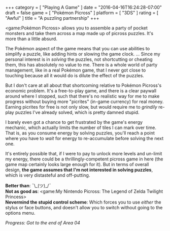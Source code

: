 +++
category = [ "Playing A Game" ]
date = "2016-04-16T16:24:28-07:00"
draft = false
game = [ "Pokémon Picross" ]
platform = [ "3DS" ]
rating = [ "Awful" ]
title = "A puzzling partnership"
+++

<game:Pokémon Picross> allows you to assemble a party of pocket monsters and take them across a map made up of picross puzzles.  It's more than a little absurd.

The Pokémon aspect of the game means that you can use abilities to simplify a puzzle, like adding hints or slowing the game clock.  ... Since my personal interest is in <i>solving</i> the puzzles, not shortcutting or cheating them, this has absolutely no value to me.  There is a whole world of party management, like in a real Pokémon game, that I never got close to touching because all it would do is dilute the effect of the puzzles.

But I don't care at all about that shortcoming relative to Pokémon Picross's economic problem.  It's a free-to-play game, and there is a clear paywall around where I stopped, such that there's no realistic way for me to make progress without buying more "picrites" (in-game currency) for real money.  Earning picrites for free is not only slow, but would require me to <i>grindily</i> re-play puzzles I've already solved, which is pretty damned stupid.

I barely even got a chance to get frustrated by the game's energy mechanic, which actually limits the number of tiles I can mark over time.  That is, as you consume energy by solving puzzles, you'll reach a point where you have to <i>wait</i> for energy to re-accumulate before solving the next one.

It's entirely possible that, if I were to pay to unlock more levels and un-limit my energy, there could be a thrillingly-competent picross game in here (the game map certainly looks large enough for it).  But in terms of overall design, <b>the game assumes that I'm not interested in solving puzzles</b>, which is very distasteful and off-putting.

<b>Better than</b>: ¯\\\_(ツ)\_/¯  
<b>Not as good as</b>: <game:My Nintendo Picross: The Legend of Zelda Twilight Princess>  
<b>Nevermind the stupid control scheme</b>: Which forces you to use <i>either</i> the stylus or face buttons, and doesn't allow you to switch without going to the options menu.

<i>Progress: Got to the end of Area 04</i>
